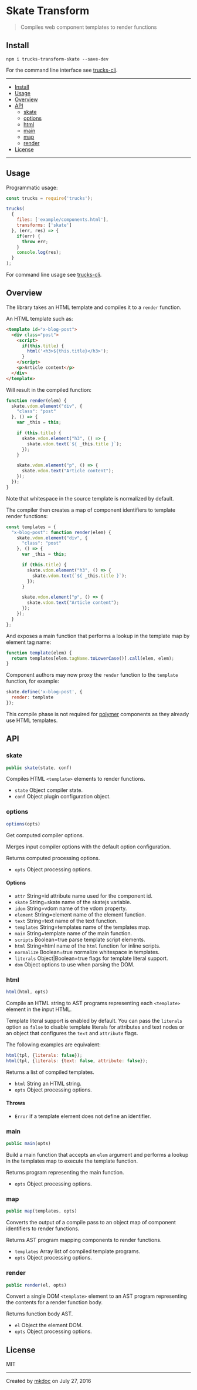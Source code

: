 # Skate Transform

> Compiles web component templates to render functions

## Install

```
npm i trucks-transform-skate --save-dev
```

For the command line interface see [trucks-cli][].

---

- [Install](#install)
- [Usage](#usage)
- [Overview](#overview)
- [API](#api)
  - [skate](#skate)
  - [options](#options)
  - [html](#html)
  - [main](#main)
  - [map](#map)
  - [render](#render)
- [License](#license)

---

## Usage

Programmatic usage:

```javascript
const trucks = require('trucks');

trucks(
  {
    files: ['example/components.html'],
    transforms: ['skate']
  }, (err, res) => {
    if(err) {
      throw err; 
    }
    console.log(res);
  }
);
```

For command line usage see [trucks-cli][].

## Overview

The library takes an HTML template and compiles it to a `render` function.

An HTML template such as:

```html
<template id="x-blog-post">
  <div class="post">
    <script>
      if(this.title) {
        html('<h3>${this.title}</h3>'); 
      }
    </script>
    <p>Article content</p>
  </div>
</template>
```

Will result in the compiled function:

```javascript
function render(elem) {
  skate.vdom.element("div", {
    "class": "post"
  }, () => {
    var _this = this;

    if (this.title) {
      skate.vdom.element("h3", () => {
        skate.vdom.text(`${ _this.title }`);
      });
    }

    skate.vdom.element("p", () => {
      skate.vdom.text("Article content");
    });
  });
}
```

Note that whitespace in the source template is normalized by default.

The compiler then creates a map of component identifiers to template render functions:

```javascript
const templates = {
  "x-blog-post": function render(elem) {
    skate.vdom.element("div", {
      "class": "post"
    }, () => {
      var _this = this;

      if (this.title) {
        skate.vdom.element("h3", () => {
          skate.vdom.text(`${ _this.title }`);
        });
      }

      skate.vdom.element("p", () => {
        skate.vdom.text("Article content");
      });
    });
  }
};
```

And exposes a main function that performs a lookup in the template map by element tag name:

```javascript
function template(elem) {
  return templates[elem.tagName.toLowerCase()].call(elem, elem);
}
```

Component authors may now proxy the `render` function to the `template` function, for example:

```javascript
skate.define('x-blog-post', {
  render: template
});
```

This compile phase is not required for [polymer][] components as they already use HTML templates.

## API

### skate

```javascript
public skate(state, conf)
```

Compiles HTML `<template>` elements to render functions.

* `state` Object compiler state.
* `conf` Object plugin configuration object.

### options

```javascript
options(opts)
```

Get computed compiler options.

Merges input compiler options with the default option configuration.

Returns computed processing options.

* `opts` Object processing options.

#### Options

* `attr` String=id attribute name used for the component id.
* `skate` String=skate name of the skatejs variable.
* `idom` String=vdom name of the vdom property.
* `element` String=element name of the element function.
* `text` String=text name of the text function.
* `templates` String=templates name of the templates map.
* `main` String=template name of the main function.
* `scripts` Boolean=true parse template script elements.
* `html` String=html name of the `html` function for inline scripts.
* `normalize` Boolean=true normalize whitespace in templates.
* `literals` Object|Boolean=true flags for template literal support.
* `dom` Object options to use when parsing the DOM.

### html

```javascript
html(html, opts)
```

Compile an HTML string to AST programs representing each `<template>`
element in the input HTML.

Template literal support is enabled by default. You can pass the
`literals` option as `false` to disable template literals for attributes and
text nodes or an object that configures the `text` and `attribute` flags.

The following examples are equivalent:

```javascript
html(tpl, {literals: false});
html(tpl, {literals: {text: false, attribute: false});
```

Returns a list of compiled templates.

* `html` String an HTML string.
* `opts` Object processing options.

#### Throws

* `Error` if a template element does not define an identifier.

### main

```javascript
public main(opts)
```

Build a main function that accepts an `elem` argument and performs a
lookup in the templates map to execute the template function.

Returns program representing the main function.

* `opts` Object processing options.

### map

```javascript
public map(templates, opts)
```

Converts the output of a compile pass to an object map of component
identifiers to render functions.

Returns AST program mapping components to render functions.

* `templates` Array list of compiled template programs.
* `opts` Object processing options.

### render

```javascript
public render(el, opts)
```

Convert a single DOM `<template>` element to an AST program representing
the contents for a render function body.

Returns function body AST.

* `el` Object the element DOM.
* `opts` Object processing options.

## License

MIT

---

Created by [mkdoc](https://github.com/mkdoc/mkdoc) on July 27, 2016

[trucks]: https://github.com/tmpfs/trucks
[trucks-cli]: https://github.com/tmpfs/trucks/blob/master/packages/trucks-cli
[skatejs]: https://github.com/skatejs/skatejs
[webcomponents]: https://github.com/w3c/webcomponents
[shadow-dom]: https://w3c.github.io/webcomponents/spec/shadow/
[custom-elements]: https://www.w3.org/TR/custom-elements/
[html-imports]: https://w3c.github.io/webcomponents/spec/imports/
[html-templates]: https://html.spec.whatwg.org/multipage/scripting.html#the-template-element
[polymer]: https://www.polymer-project.org/1.0/
[react]: https://facebook.github.io/react/
[react-webcomponents]: https://github.com/facebook/react/issues/5052
[react-integration]: https://github.com/skatejs/react-integration
[mozilla-webcomponents]: https://hacks.mozilla.org/2014/12/mozilla-and-web-components/
[csp]: http://content-security-policy.com/
[npm]: https://www.npmjs.com/
[postcss]: https://github.com/postcss/postcss
[mkdoc]: https://github.com/mkdoc/mkdoc
[mkapi]: https://github.com/mkdoc/mkapi
[mkparse]: https://github.com/mkdoc/mkparse
[jshint]: http://jshint.com
[jscs]: http://jscs.info
[sources]: https://github.com/tmpfs/trucks/blob/master/packages/plugin-sources
[load]: https://github.com/tmpfs/trucks/blob/master/packages/plugin-load
[parse]: https://github.com/tmpfs/trucks/blob/master/packages/plugin-parse
[transform]: https://github.com/tmpfs/trucks/blob/master/packages/plugin-transform
[generate]: https://github.com/tmpfs/trucks/blob/master/packages/plugin-generate
[write]: https://github.com/tmpfs/trucks/blob/master/packages/plugin-write
[transform-csp]: https://github.com/tmpfs/trucks/blob/master/packages/transform-csp
[skate]: https://github.com/tmpfs/trucks/blob/master/packages/transform-skate
[stylus]: https://github.com/tmpfs/trucks/blob/master/packages/transform-stylus
[less]: https://github.com/tmpfs/trucks/blob/master/packages/transform-less
[sass]: https://github.com/tmpfs/trucks/blob/master/packages/transform-sass
[trim]: https://github.com/tmpfs/trucks/blob/master/packages/transform-trim
[tree]: https://github.com/tmpfs/trucks/blob/master/packages/transform-tree
[style-extract]: https://github.com/tmpfs/trucks/blob/master/packages/transform-style-extract
[style-inject]: https://github.com/tmpfs/trucks/blob/master/packages/transform-style-inject
[resolver-core]: https://github.com/tmpfs/trucks/blob/master/packages/resolver-core
[resolver-file]: https://github.com/tmpfs/trucks/blob/master/packages/resolver-file
[resolver-http]: https://github.com/tmpfs/trucks/blob/master/packages/resolver-http
[resolver-npm]: https://github.com/tmpfs/trucks/blob/master/packages/resolver-npm
[less-css]: http://lesscss.org/
[sass-css]: http://sass-lang.com/
[stylus-css]: http://stylus-lang.com/
[node-sass]: https://github.com/sass/node-sass
[archy]: https://github.com/substack/node-archy

